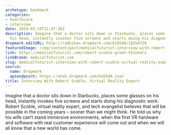 ```yaml
---
archetype: bookmark
categories:
- healthcare
- interview
date: 2019-03-19T11:47:36Z
description: Imagine that a doctor sits down in Starbucks, places some glasses on
  his head, instantly invokes five screens and starts doing his diagnostic work.
dropmark.editURL: http://radhikan.dropmark.com/616548/18254729
featuredImage: /img/content/post/medicalfuturist-interview-with-robert-scoble-virtual-reality-expert.png
link: https://medicalfuturist.com/robert-scoble-great-thinkers
linkBrand: medicalfuturist.com
slug: medicalfuturist-interview-with-robert-scoble-virtual-reality-expert
source:
  name: Dropmark
  apiendpoint: https://shah.dropmark.com/616548.json
title: Interview With Robert Scoble, Virtual Reality Expert
---
```

Imagine that a doctor sits down in Starbucks, places some glasses on his head, instantly invokes five screens and starts doing his diagnostic work. Robert Scoble, virtual reality expert, and tech evangelist believes that will be possible in the coming years – sooner than we might think. He told us why his wife can’t stand immersive environments, when the first VR hardware and software with real customer experience will come out and when we will all know that a new world has come.

